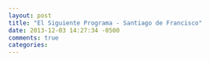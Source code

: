 ```yaml
---
layout: post
title: "El Siguiente Programa - Santiago de Francisco"
date: 2013-12-03 14:27:34 -0500
comments: true
categories: 
---
```

